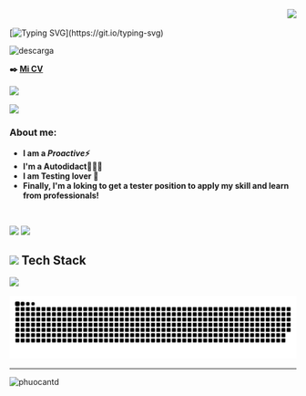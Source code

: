 <!-- ### Hi there 👋 -->
<p align="right"> 
<!--   Views  <br> -->
  <img src="https://profile-counter.glitch.me/MaxiBarbo/count.svg"/>
</p>

[![Typing SVG](https://readme-typing-svg.herokuapp.com?font=Architects+Daughter&color=3FC015FF&size=30&lines=Hello!👋+I'm+a+QA+-+Tester;Manual+and+Automation⚙️;)](https://git.io/typing-svg)

![descarga](https://user-images.githubusercontent.com/86979361/187540414-5f58deaa-2201-456a-b358-d3d37be24dfb.jpg)

   **✒️ [Mi CV](./Docs/cv_maxibarbosa_en.pdf)**
   
   <a href="https://www.linkedin.com/in/maxi-barbosa/" target="blank"><img align="center" src="https://img.shields.io/badge/Maxi Barbosa-0077B5?style=plastic&logo=linkedin&logoColor=white" /></a>
   
   <a href="https://maxi-barbosa-proyects.notion.site/maxi-barbosa-proyects/Maxi-Barbosa-39420ce4122a468692e1367ef17ff6e9" target="blank"><img align="center" src="https://img.shields.io/badge/Portfolio-black?style=plastic&logo=notion&logoColor=white" /></a>

<h3> About me: </h3>  

  - **I am a ***Proactive***⚡**
  - **I'm a Autodidact👩🏻‍💻**
  - **I am Testing lover 🔬**
  - **Finally, I'm a loking to get a tester position to apply my skill and learn from professionals!**
    
<br>

<p align="left">
  <img height="50%" width="auto" src ="https://github-readme-stats.vercel.app/api?username=MaxiBarbo&show_icons=true&count_private=true&theme=darcula&hide_border=true&hide=issues,contribs&bg_color=00000000">
  <img height="50%" width="auto" src ="https://github-readme-stats.vercel.app/api/top-langs/?username=MaxiBarbo&layout=compact&hide_border=true&theme=darcula&bg_color=00000000&langs_count=6&hide=jupyter%20notebook,tex,css,php"> 
</p><p align="left">
  
<h2> <img src = "https://media2.giphy.com/media/QssGEmpkyEOhBCb7e1/giphy.gif?cid=ecf05e47a0n3gi1bfqntqmob8g9aid1oyj2wr3ds3mg700bl&rid=giphy.gif" width = 22px> Tech Stack </h2>

<p align="left">

</p>
  
<p align="left">
  <a href="https://skillicons.dev">
    <img src="https://skillicons.dev/icons?i=html,js,css,mysql,react,vscode,figma,docker,selenium,postman,discord,mongodb,ts,github" />
  </a>
</p>

<!-- <p align="center"><img height="15%" width="auto" src="https://raw.githubusercontent.com/KevinPatel04/KevinPatel04/master/header.png"></p>  -->
<!-- <div>
  <img src="https://github.com/Pepyn0/Pepyn0/raw/output/github-contribution-grid-snake.svg" alt="snake"></center>
</div> -->
<p align="center">
  <img  src="https://raw.githubusercontent.com/Elanza-48/Elanza-48/main/resources/img/github-contribution-grid-snake.svg"
   alt="example" />
</p>

<!-- [![GitHub](https://img.shields.io/badge/-Github-000?style=flat&logo=Github&logoColor=white)](https://github.com/Mr-maike)
[![Linkedin](https://img.shields.io/badge/-LinkedIn-blue?style=flat&logo=Linkedin&logoColor=white)](https://www.linkedin.com/in/maike-heris-do-amaral-belarmino-643483205/)
[![Gmail](https://img.shields.io/badge/-Gmail-c14438?style=flat&logo=Gmail&logoColor=white)](mailto:maike.h.belarmino@gmail.com)
[![DIscord](https://img.shields.io/badge/-Discord-000?style=flat&logo=Discord&logoColor=White)](mailto:maike.h.belarmino@gmail.com) -->
<!-- <p align="left">
<a href="https://linkedin.com/in/maxi-barbosa" target="blank"><img align="center" src="https://cdn.jsdelivr.net/npm/simple-icons@3.0.1/icons/linkedin.svg" alt="maxi" height="30" width="40" /></a>
<a href="https://gmail.com/maxi10lb" target="blank"><img align="center" src="https://cdn.jsdelivr.net/npm/simple-icons@3.0.1/icons/gmail.svg" alt="maxi" height="30" width="40" /></a>
<a href="https://instagram.com/" target="blank"><img align="center" src="https://cdn.jsdelivr.net/npm/simple-icons@3.0.1/icons/instagram.svg" alt="maxi" height="30" width="40" /></a>
<a href="https://discord.gg/#5995" target="blank"><img align="center" src="https://cdn.jsdelivr.net/npm/simple-icons@3.0.1/icons/discord.svg" alt="#5995" height="30" width="40" /></a>
</p>-->

---  

<p>
<a href="https://www.buymeacoffee.com/phuocantd"> <img align="left" src="https://cdn.buymeacoffee.com/buttons/v2/default-yellow.png" height="50" width="210" alt="phuocantd" /></a>
</p>
<br>






